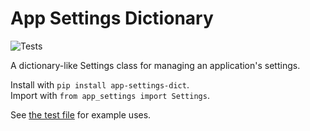 # App Settings Dictionary

![Tests](https://github.com/wheelercj/app_settings/actions/workflows/tests.yaml/badge.svg)

A dictionary-like Settings class for managing an application's settings.

Install with `pip install app-settings-dict`.  
Import with `from app_settings import Settings`.

See [the test file](https://github.com/wheelercj/app_settings/blob/master/tests/test_app_settings.py) for example uses.
